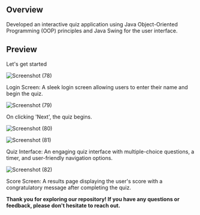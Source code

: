 ## Overview
 Developed an interactive quiz application using Java Object-Oriented Programming (OOP) principles and Java Swing for the user interface.

 ## Preview

Let's get started

![Screenshot (78)](https://github.com/user-attachments/assets/dfe5e2ee-a311-4025-82b2-9734003f68ee)

Login Screen: A sleek login screen allowing users to enter their name and begin the quiz.

![Screenshot (79)](https://github.com/user-attachments/assets/ce52aad8-22b6-4617-98b5-e01ac341e627)

On clicking 'Next', the quiz begins.

![Screenshot (80)](https://github.com/user-attachments/assets/49605972-ceb6-431d-a136-9c930e791af4)

![Screenshot (81)](https://github.com/user-attachments/assets/2dce46f6-3e84-4eaa-a231-cd0838eca34d)

Quiz Interface: An engaging quiz interface with multiple-choice questions, a timer, and user-friendly navigation options.

![Screenshot (82)](https://github.com/user-attachments/assets/8f174768-df92-4bbf-b807-3a7426244aed)

Score Screen: A results page displaying the user's score with a congratulatory message after completing the quiz.

**Thank you for exploring our repository! If you have any questions or feedback, please don't hesitate to reach out.**





